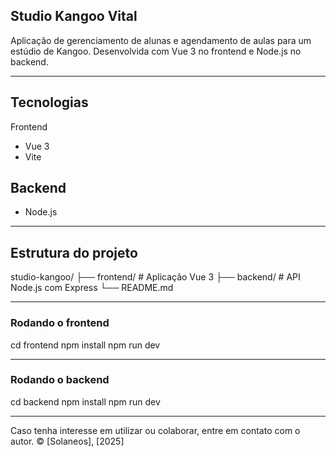 ## Studio Kangoo Vital

Aplicação de gerenciamento de alunas e agendamento de aulas para um estúdio de Kangoo. Desenvolvida com Vue 3 no frontend e Node.js no backend.

---

## Tecnologias

Frontend
- Vue 3
- Vite

## Backend
- Node.js

---

## Estrutura do projeto

studio-kangoo/
├── frontend/      # Aplicação Vue 3
├── backend/       # API Node.js com Express
└── README.md

---


### Rodando o frontend

cd frontend
npm install
npm run dev

---

### Rodando o backend

cd backend
npm install
npm run dev

---

Caso tenha interesse em utilizar ou colaborar, entre em contato com o autor.
© [Solaneos], [2025]
